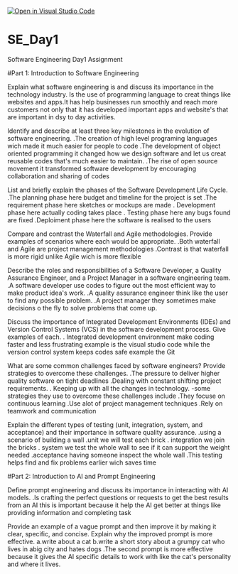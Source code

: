 [![Open in Visual Studio Code](https://classroom.github.com/assets/open-in-vscode-2e0aaae1b6195c2367325f4f02e2d04e9abb55f0b24a779b69b11b9e10269abc.svg)](https://classroom.github.com/online_ide?assignment_repo_id=16921843&assignment_repo_type=AssignmentRepo)
# SE_Day1
Software Engineering Day1 Assignment

#Part 1: Introduction to Software Engineering

Explain what software engineering is and discuss its importance in the technology industry.
Is the use of programming language to creat things like websites and apps.It has help businesses run smoothly and reach more customers not only that it has developed important apps and website's that are important in dsy to day activities.

Identify and describe at least three key milestones in the evolution of software engineering.
.The creation of high level programing languages wich made it much easier for people to code
.The development of object oriented programming it changed how we design software and let us creat reusable codes that's much easier to maintain.
.The rise of open source movement it transformed software development by encouraging collaboration and sharing of codes

List and briefly explain the phases of the Software Development Life Cycle. 
.The planning phase  here budget and timeline for the project is set
.The requirement phase here sketches or mockups are made
. Development phase here actually coding takes place 
. Testing phase here any bugs found are fixed 
.Deploiment phase here the software is realised to the users

Compare and contrast the Waterfall and Agile methodologies. Provide examples of scenarios where each would be appropriate.
.Both waterfall and Agile are project management methodologies
.Contrast is that waterfall is more rigid unlike Agile wich is more flexible 

Describe the roles and responsibilities of a Software Developer, a Quality Assurance Engineer, and a Project Manager in a software engineering team.
.A software developer use codes to figure out the most efficient way to make product idea's work.
.A quality assurance engineer think like the user to find any possible problem.
.A project manager they sometimes make decisions o the fly to solve problems that come up.

Discuss the importance of Integrated Development Environments (IDEs) and Version Control Systems (VCS) in the software development process. Give examples of each.
. Integrated development environment make coding faster and less frustrating example is the visual studio code while the version control system keeps codes safe example the Git

What are some common challenges faced by software engineers? Provide strategies to overcome these challenges.
.The pressure to deliver higher quality software on tight deadlines 
.Dealing with constant shifting project requirements. 
. Keeping up with all the changes in technology.
-some strategies they use to overcome these challenges include 
.They focuse on continuous learning 
.Use alot of project management techniques 
.Rely on teamwork and communication 

Explain the different types of testing (unit, integration, system, and acceptance) and their importance in software quality assurance.
.using a scenario of building a wall
.unit we will test each brick
. integration we join the bricks
. system we test the whole wall to see if it can support the weight needed
.acceptance having someone inspect  the whole wall .This testing helps find and fix problems earlier wich saves time


#Part 2: Introduction to AI and Prompt Engineering


Define prompt engineering and discuss its importance in interacting with AI models.
.Is crafting the perfect questions or requests to get the best results from an AI this is important because it help the AI get better at things like providing information and completing task 


Provide an example of a vague prompt and then improve it by making it clear, specific, and concise. Explain why the improved prompt is more effective.
a.write about a cat
b.write a short story about a grumpy cat who lives in abig city and hates dogs 
.The second prompt is more effective because it gives  the AI specific details to work with like the cat's personality and where it lives.
